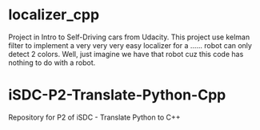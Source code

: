 # localizer_cpp

Project in Intro to Self-Driving cars from Udacity. This project use kelman filter to implement a very very very easy localizer for a ...... robot can only detect 2 colors. Well, just imagine we have that robot cuz this code has nothing to do with a robot.

# iSDC-P2-Translate-Python-Cpp
Repository for P2 of iSDC - Translate Python to C++
